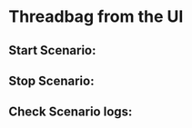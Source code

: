 # Threadbag from the UI   


## Start Scenario:   



## Stop Scenario:   


## Check Scenario logs:   



